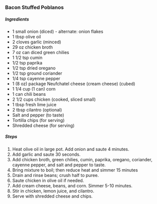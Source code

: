 ### Bacon Stuffed Poblanos

##### Ingredients
- 1 small onion (diced) - alternate: onion flakes
- 1 tbsp olive oil
- 2 cloves garlic (minced)
- 29 oz chicken broth
- 7 oz can diced green chilies
- 1 1/2 tsp cumin
- 1/2 tsp paprika
- 1/2 tsp dried oregano
- 1/2 tsp ground coriander
- 1/4 tsp cayenne pepper
- 1 (8 oz) package Neufchatel cheese (cream cheese) (cubed)
- 1 1/4 cup (1 can) corn
- 1 can chili beans
- 2 1/2 cups chicken (cooked, sliced small)
- 1 tbsp fresh lime juice
- 2 tbsp cilantro (optional)
- Salt and pepper (to taste)
- Tortilla chips (for serving)
- Shredded cheese (for serving)

##### Steps
1. Heat olive oil in large pot. Add onion and saute 4 minutes.
2. Add garlic and saute 30 seconds.
3. Add chicken broth, green chilies, cumin, paprika, oregano, coriander, cayenne pepper, and salt and pepper to taste.
4. Bring mixture to boil; then reduce heat and simmer 15 minutes
5. Drain and rinse beans; crush half to puree.
6. Saute chicken in olive oil if needed.
7. Add cream cheese, beans, and corn. Simmer 5-10 minutes.
8. Stir in chicken, lemon juice, and cilantro.
9. Serve with shredded cheese and chips.
